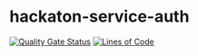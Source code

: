 # hackaton-service-auth

[![Quality Gate Status](https://sonarcloud.io/api/project_badges/measure?project=soat-tech-challenge_hackaton-service-auth&metric=alert_status)](https://sonarcloud.io/summary/new_code?id=soat-tech-challenge_hackaton-service-auth) [![Lines of Code](https://sonarcloud.io/api/project_badges/measure?project=soat-tech-challenge_hackaton-service-auth&metric=ncloc)](https://sonarcloud.io/summary/new_code?id=soat-tech-challenge_hackaton-service-auth)
